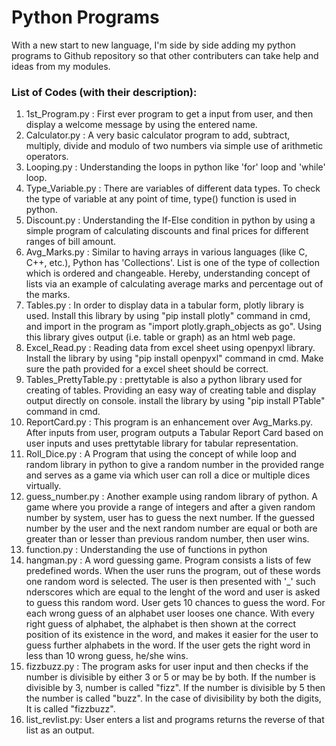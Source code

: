 # **Python Programs**
With a new start to new language, I'm side by side adding my python programs to Github repository so that other contributers can take help and ideas from my modules.

### List of **Codes** (with their description):
1. 1st_Program.py : First ever program to get a input from user, and then display a welcome message by using the entered name.
2. Calculator.py : A very basic calculator program to add, subtract, multiply, divide and modulo of two numbers via simple use of arithmetic operators.
3. Looping.py : Understanding the loops in python like 'for' loop and 'while' loop. 
4. Type_Variable.py : There are variables of different data types. To check the type of variable at any point of time, type() function is used in python.  
5. Discount.py : Understanding the If-Else condition in python by using a simple program of calculating discounts and final prices for different ranges of bill amount.
6. Avg_Marks.py : Similar to having arrays in various languages (like C, C++, etc.), Python has 'Collections'. List is one of the type of collection which is ordered and changeable. Hereby, understanding concept of lists via an example of calculating average marks and percentage out of the marks.
7. Tables.py : In order to display data in a tabular form, plotly library is used. Install this library by using  "pip install plotly" command in cmd, and import in the program as "import plotly.graph_objects as go". Using this library gives output (i.e. table or graph) as an html web page.
8. Excel_Read.py : Reading data from excel sheet using openpyxl library. Install the library by using "pip install openpyxl" command in cmd. Make sure the path provided for a excel sheet should be correct.
9. Tables_PrettyTable.py : prettytable is also a python library used for creating of tables. Providing an easy way of creating table and display output directly on console. install the library by using "pip install PTable" command in cmd.
10. ReportCard.py : This program is an enhancement over Avg_Marks.py. After inputs from user, program outputs a Tabular Report Card based on user inputs and uses prettytable library for tabular representation.
11. Roll_Dice.py : A Program that using the concept of while loop and random library in python to give a random number in the provided range and serves as a game via which user can roll a dice or multiple dices virtually.
12. guess_number.py : Another example using random library of python. A game where you provide a range of integers and after a given random number by system, user has to guess the next number. If the guessed number by the user and the next random number are equal or both are greater than or lesser than previous random number, then user wins.  
13. function.py : Understanding the use of functions in python
14. hangman.py : A word guessing game. Program consists a lists of few predefined words. When the user runs the program, out of these words one random word is selected. The user is then presented with '_' such nderscores which are equal to the lenght of the word and user is asked to guess this random word. User gets 10 chances to guess the word. For each wrong guess of an alphabet user looses one chance. With every right guess of alphabet, the alphabet is then shown at the correct position of its existence in the word, and makes it easier for the user to guess further alphabets in the word. If the user gets the right word in less than 10 wrong guess, he/she wins.
15. fizzbuzz.py : The program asks for user input and then checks if the number is divisible by either 3 or 5 or may be by both. If the number is divisible by 3, number is called "fizz". If the number is divisible by 5 then the number is called "buzz". In the case of divisibility by both the digits, It is called "fizzbuzz".
16. list_revlist.py: User enters a list and programs returns the reverse of that list as an output.